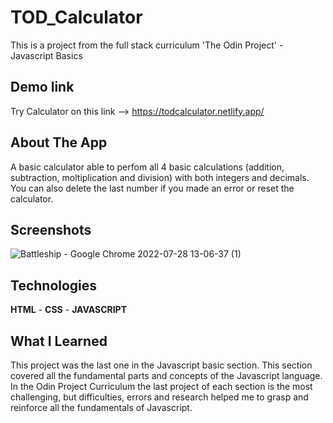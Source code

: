 # TOD_Calculator

This is a project from the full stack curriculum 'The Odin Project' - Javascript Basics

## Demo link

Try Calculator on this link --> https://todcalculator.netlify.app/

## About The App

A basic calculator able to perfom all 4 basic calculations (addition, subtraction, moltiplication and division) with both integers and decimals. You can also delete the last number if you made an error or reset the calculator.

## Screenshots
![Battleship - Google Chrome 2022-07-28 13-06-37 (1)](https://user-images.githubusercontent.com/64644550/182018978-a33e4848-4886-4f08-8aa6-c0c9be26597e.gif)
## Technologies

**HTML** - **CSS** - **JAVASCRIPT**

## What I Learned

This project was the last one in the Javascript basic section. This section covered all the fundamental parts and concepts of the Javascript language. In the Odin Project Curriculum the last project of each section is the most challenging, but difficulties, errors and research helped me to grasp and reinforce all the fundamentals of Javascript.
